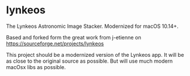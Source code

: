 # lynkeos
The Lynkeos Astronomic Image Stacker.  Modernized for macOS 10.14+. 

Based and forked form the great work from j-etienne on https://sourceforge.net/projects/lynkeos

This project should be a modernized version of the Lynkeos app. It will be as close to the original source as possible. But will use much modern macOsx libs as possible. 
